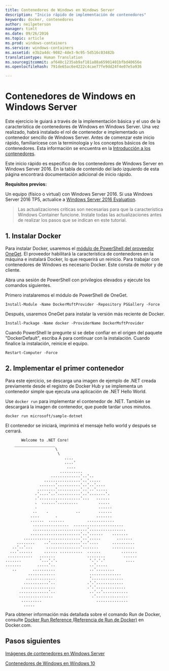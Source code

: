 ```yaml
---
title: Contenedores de Windows en Windows Server
description: "Inicio rápido de implementación de contenedores"
keywords: docker, contenedores
author: neilpeterson
manager: timlt
ms.date: 09/26/2016
ms.topic: article
ms.prod: windows-containers
ms.service: windows-containers
ms.assetid: e3b2a4dc-9082-4de3-9c95-5d516c03482b
translationtype: Human Translation
ms.sourcegitcommit: af648c1235ab9af181a88a65901401bfbd40656e
ms.openlocfilehash: 791de65ac6e4222c4cae77fe9dd24f4e07e5a936

---
```


# Contenedores de Windows en Windows Server

Este ejercicio le guiará a través de la implementación básica y el uso de la característica de contenedores de Windows en Windows Server. Una vez realizado, habrá instalado el rol de contenedor e implementado un contenedor sencillo de Windows Server. Antes de comenzar este inicio rápido, familiarícese con la terminología y los conceptos básicos de los contenedores. Esta información se encuentra en la [Introducción a los contenedores](./quick_start.md).

Este inicio rápido es específico de los contenedores de Windows Server en Windows Server 2016. En la tabla de contenido del lado izquierdo de esta página encontrará documentación adicional de inicio rápido.

**Requisitos previos:**

Un equipo (físico o virtual) con Windows Server 2016. Si usa Windows Server 2016 TP5, actualice a [Windows Server 2016 Evaluation](https://www.microsoft.com/en-us/evalcenter/evaluate-windows-server-2016 ). 

> Las actualizaciones críticas son necesarias para que la característica Windows Container funcione. Instale todas las actualizaciones antes de realizar los pasos que se indican en este tutorial.

## 1. Instalar Docker

Para instalar Docker, usaremos el [módulo de PowerShell del proveedor OneGet](https://github.com/oneget/oneget). El proveedor habilitará la característica de contenedores en la máquina e instalará Docker, lo que requerirá un reinicio. Para trabajar con contenedores de Windows es necesario Docker. Este consta de motor y de cliente.

Abra una sesión de PowerShell con privilegios elevados y ejecute los comandos siguientes.

Primero instalaremos el módulo de PowerShell de OneGet.

```none
Install-Module -Name DockerMsftProvider -Repository PSGallery -Force
```

Después, usaremos OneGet para instalar la versión más reciente de Docker.
```none
Install-Package -Name docker -ProviderName DockerMsftProvider
```

Cuando PowerShell le pregunte si se debe confiar en el origen del paquete "DockerDefault", escriba A para continuar con la instalación. Cuando finalice la instalación, reinicie el equipo.

```none
Restart-Computer -Force
```

## 2. Implementar el primer contenedor

Para este ejercicio, se descarga una imagen de ejemplo de .NET creada previamente desde el registro de Docker Hub y se implementa un contenedor simple que ejecuta una aplicación de .NET Hello World.  

Use `docker run` para implementar el contenedor de .NET. También se descargará la imagen de contenedor, que puede tardar unos minutos.

```none
docker run microsoft/sample-dotnet
```

El contenedor se iniciará, imprimirá el mensaje hello world y después se cerrará.

```none
       Welcome to .NET Core!
    __________________
                      \
                       \
                          ....
                          ....'
                           ....
                        ..........
                    .............'..'..
                 ................'..'.....
               .......'..........'..'..'....
              ........'..........'..'..'.....
             .'....'..'..........'..'.......'.
             .'..................'...   ......
             .  ......'.........         .....
             .                           ......
            ..    .            ..        ......
           ....       .                 .......
           ......  .......          ............
            ................  ......................
            ........................'................
           ......................'..'......    .......
        .........................'..'.....       .......
     ........    ..'.............'..'....      ..........
   ..'..'...      ...............'.......      ..........
  ...'......     ...... ..........  ......         .......
 ...........   .......              ........        ......
.......        '...'.'.              '.'.'.'         ....
.......       .....'..               ..'.....
   ..       ..........               ..'........
          ............               ..............
         .............               '..............
        ...........'..              .'.'............
       ...............              .'.'.............
      .............'..               ..'..'...........
      ...............                 .'..............
       .........                        ..............
        .....
```

Para obtener información más detallada sobre el comando Run de Docker, consulte [Docker Run Reference (Referencia de Run de Docker)]( https://docs.docker.com/engine/reference/run/) en Docker.com.

## Pasos siguientes

[Imágenes de contenedores en Windows Server](./quick_start_images.md)

[Contenedores de Windows en Windows 10](./quick_start_windows_10.md)



<!--HONumber=Oct16_HO2-->


